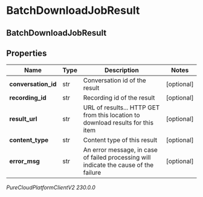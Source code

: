 # BatchDownloadJobResult

## BatchDownloadJobResult

## Properties

|Name | Type | Description | Notes|
|------------ | ------------- | ------------- | -------------|
| **conversation_id** | str | Conversation id of the result | [optional] |
| **recording_id** | str | Recording id of the result | [optional] |
| **result_url** | str | URL of results... HTTP GET from this location to download results for this item | [optional] |
| **content_type** | str | Content type of this result | [optional] |
| **error_msg** | str | An error message, in case of failed processing will indicate the cause of the failure | [optional] |



_PureCloudPlatformClientV2 230.0.0_
